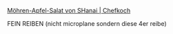 [Möhren-Apfel-Salat von SHanai | Chefkoch](https://www.chefkoch.de/rezepte/1478571253095400/Moehren-Apfel-Salat.html)

FEIN REIBEN (nicht microplane sondern diese 4er reibe)